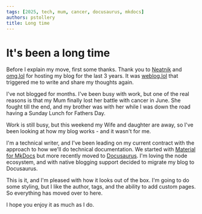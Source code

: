 ```yaml
---
tags: [2025, tech, mum, cancer, docusaurus, mkdocs]
authors: pstollery
title: Long time
---
```


# It's been a long time

Before I explain my move, first some thanks. Thank you to [Neatnik](https://neatnik.net) and [omg.lol](https://home.omg.lol) for hosting my blog for the last 3 years. It was [weblog.lol](https://weblog.lol) that triggered me to write and share my thoughts again.

<!-- truncate -->

I've not blogged for months. I've been busy with work, but one of the real reasons is that my Mum finally lost her battle with cancer in June. She fought till the end, and my brother was with her while I was down the road having a Sunday Lunch for Fathers Day. 

Work is still busy, but this weekend my Wife and daughter are away, so I've been looking at how my blog works - and it wasn't for me.

I'm a technical writer, and I've been leading on my current contract with the approach to how we'll do technical documentation. We started with [Material for MkDocs](https://squidfunk.github.io/mkdocs-material/) but more recently moved to [Docusaurus](https://docusaurus.io/). I'm loving the node ecosystem, and with native blogging support decided to migrate my blog to Docusaurus.

This is it, and I'm pleased with how it looks out of the box. I'm going to do some styling, but I like the author, tags, and the ability to add custom pages. So everything has moved over to here.

I hope you enjoy it as much as I do.
